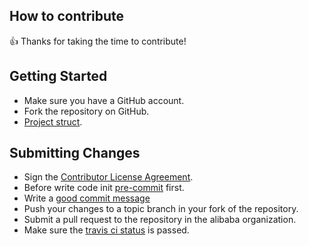 How to contribute
------

👍 Thanks for taking the time to contribute!

## Getting Started

* Make sure you have a GitHub account.
* Fork the repository on GitHub.
* [Project struct](./docs/developer/project-structs.md).

## Submitting Changes

* Sign the [Contributor License Agreement](https://cla-assistant.io/alibaba/kt-connect).
* Before write code init [pre-commit](./docs/developer/pre-commit.md) first.
* Write a [good commit message](https://www.conventionalcommits.org/zh-hans/v1.0.0-beta.4/)
* Push your changes to a topic branch in your fork of the repository.
* Submit a pull request to the repository in the alibaba organization.
* Make sure the [travis ci status](https://travis-ci.org/alibaba/kt-connect) is passed.